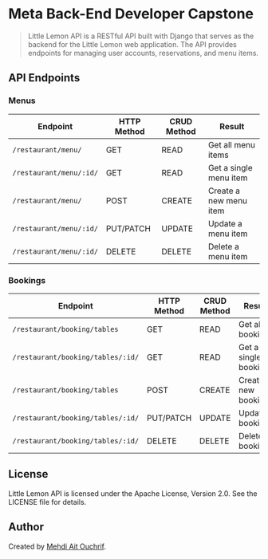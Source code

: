 # Meta Back-End Developer Capstone

> Little Lemon API is a RESTful API built with Django that serves as the backend for the Little Lemon web application. The API provides endpoints for managing user accounts, reservations, and menu items.

## API Endpoints

### Menus

| Endpoint                | HTTP Method | CRUD Method | Result                 |
| ----------------------- | ----------- | ----------- | ---------------------- |
| `/restaurant/menu/`     | GET         | READ        | Get all menu items     |
| `/restaurant/menu/:id/` | GET         | READ        | Get a single menu item |
| `/restaurant/menu/`     | POST        | CREATE      | Create a new menu item |
| `/restaurant/menu/:id/` | PUT/PATCH   | UPDATE      | Update a menu item     |
| `/restaurant/menu/:id/` | DELETE      | DELETE      | Delete a menu item     |

### Bookings

| Endpoint                          | HTTP Method | CRUD Method | Result               |
| --------------------------------- | ----------- | ----------- | -------------------- |
| `/restaurant/booking/tables`      | GET         | READ        | Get all bookings     |
| `/restaurant/booking/tables/:id/` | GET         | READ        | Get a single booking |
| `/restaurant/booking/tables`      | POST        | CREATE      | Create a new booking |
| `/restaurant/booking/tables/:id/` | PUT/PATCH   | UPDATE      | Update a booking     |
| `/restaurant/booking/tables/:id/` | DELETE      | DELETE      | Delete a booking     |

## License

Little Lemon API is licensed under the Apache License, Version 2.0. See the LICENSE file for details.

## Author

Created by [Mehdi Ait Ouchrif](https://github.com/mehdiaitouchrif).
